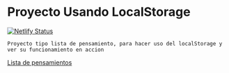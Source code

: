 # Proyecto Usando LocalStorage

[![Netlify Status](https://api.netlify.com/api/v1/badges/55e5eb82-a286-4a17-a229-c129f2016f73/deploy-status)](https://app.netlify.com/sites/epic-euler-f31531/deploys)


```shell
Proyecto tipo lista de pensamiento, para hacer uso del localStorage y ver su funcionamiento en accion
```

[Lista de pensamientos](https://epic-euler-f31531.netlify.app/)
